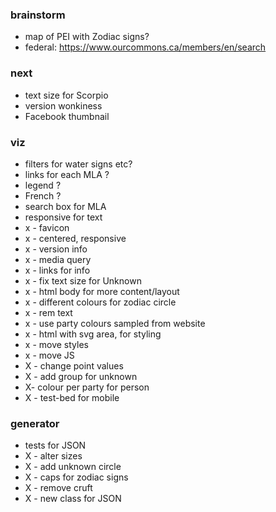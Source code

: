 
### brainstorm

* map of PEI with Zodiac signs?
* federal: https://www.ourcommons.ca/members/en/search

### next

* text size for Scorpio
* version wonkiness
* Facebook thumbnail 

### viz

* filters for water signs etc?
* links for each MLA ? 
* legend ? 
* French ?
* search box for MLA
* responsive for text
* x - favicon
* x - centered, responsive
* x - version info 
* x - media query 
* x - links for info
* x - fix text size for Unknown
* x - html body for more content/layout
* x - different colours for zodiac circle
* x - rem text
* x - use party colours sampled from website 
* x - html with svg area, for styling
* x - move styles
* x - move JS
* X - change point values
* X - add group for unknown
* X- colour per party for person
* X - test-bed for mobile

### generator

- tests for JSON
- X - alter sizes
- X - add unknown circle
- X - caps for zodiac signs
- X - remove cruft
- X - new class for JSON
